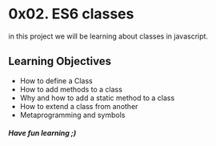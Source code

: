 # 0x02. ES6 classes
in this project we will be learning about classes in javascript.
## Learning Objectives
* How to define a Class
* How to add methods to a class
* Why and how to add a static method to a class
* How to extend a class from another
* Metaprogramming and symbols
##### Have fun learning ;)
